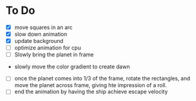 # To Do

- [x] move squares in an arc
- [x] slow down animation
- [x] update background
- [ ] optimize animation for cpu
- [ ] Slowly bring the planet in frame
- slowly move the color gradient to create dawn
- [ ] once the planet comes into 1/3 of the frame, rotate the rectangles, and move the planet across frame, giving hte impression of a roll.
- [ ] end the animation by having the ship achieve escape velocity